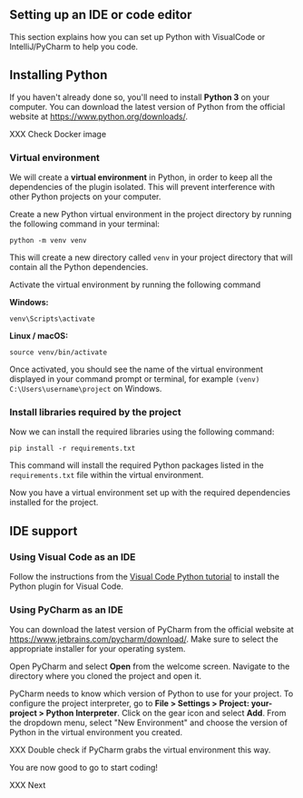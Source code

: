 ## Setting up an IDE or code editor

This section explains how you can set up Python with VisualCode or IntelliJ/PyCharm to help you code. 

## Installing Python

If you haven't already done so, you'll need to install **Python 3** on your computer. You can download the latest version of Python from the official website at https://www.python.org/downloads/.

XXX Check Docker image


### Virtual environment

We will create a **virtual environment** in Python, in order to keep all the dependencies of the plugin isolated. This will prevent interference with other Python projects on your computer.

Create a new Python virtual environment in the project directory by running the following command in your terminal:

    python -m venv venv

This will create a new directory called `venv` in your project directory that will contain all the Python dependencies.

Activate the virtual environment by running the following command

**Windows:**

    venv\Scripts\activate

**Linux / macOS:**

    source venv/bin/activate

Once activated, you should see the name of the virtual environment displayed in your command prompt or terminal, for example `(venv) C:\Users\username\project` on Windows.

### Install libraries required by the project

Now we can install the required libraries using the following command:

    pip install -r requirements.txt 

This command will install the required Python packages listed in the `requirements.txt` file within the virtual environment.

Now you have a virtual environment set up with the required dependencies installed for the project.

## IDE support

### Using Visual Code as an IDE

Follow the instructions from the [Visual Code Python tutorial](https://code.visualstudio.com/docs/python/python-tutorial) to install the Python plugin for Visual Code. 

### Using PyCharm as an IDE

You can download the latest version of PyCharm from the official website at https://www.jetbrains.com/pycharm/download/. Make sure to select the appropriate installer for your operating system.

Open PyCharm and select **Open** from the welcome screen. Navigate to the directory where you cloned the project and open it.

PyCharm needs to know which version of Python to use for your project. To configure the project interpreter, go to **File > Settings > Project: your-project > Python Interpreter**. Click on the gear icon and select **Add**. From the dropdown menu, select "New Environment" and choose the version of Python in the virtual environment you created.

XXX Double check if PyCharm grabs the virtual environment this way.

You are now good to go to start coding!


XXX Next



